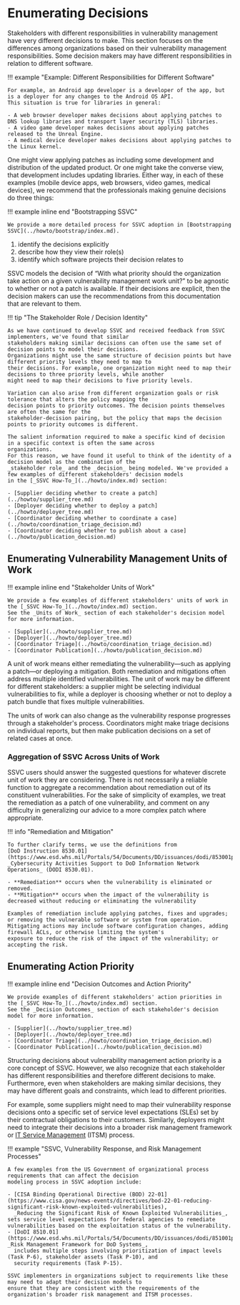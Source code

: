 # Enumerating Decisions

Stakeholders with different responsibilities in vulnerability management have very different decisions to make.
This section focuses on the differences among organizations based on their vulnerability management responsibilities.
Some decision makers may have different responsibilities in relation to different software.

!!! example "Example: Different Responsibilities for Different Software"

    For example, an Android app developer is a developer of the app, but is a deployer for any changes to the Android OS API.
    This situation is true for libraries in general:
    
    - A web browser developer makes decisions about applying patches to DNS lookup libraries and transport layer security (TLS) libraries.
    - A video game developer makes decisions about applying patches released to the Unreal Engine.
    - A medical device developer makes decisions about applying patches to the Linux kernel.

One might view applying patches as including some development and distribution of the updated product.
Or one might take the converse view, that development includes updating libraries.
Either way, in each of these examples (mobile device apps, web browsers, video games, medical devices),
we recommend that the professionals making genuine decisions do three things:

!!! example inline end "Bootstrapping SSVC"

    We provide a more detailed process for SSVC adoption in [Bootstrapping SSVC](../howto/bootstrap/index.md).

1. identify the decisions explicitly
2. describe how they view their role(s)
3. identify which software projects their decision relates to

SSVC models the decision of
“With what priority should the organization take action on a given vulnerability management work unit?”
to be agnostic to whether or not a patch is available.
If their decisions are explicit, then the decision makers can use the recommendations from this documentation that are relevant to them.

!!! tip "The Stakeholder Role / Decision Identity"

    As we have continued to develop SSVC and received feedback from SSVC implementers, we've found that similar
    stakeholders making similar decisions can often use the same set of decision points to model their decisions.
    Organizations might use the same structure of decision points but have different priority levels they need to map to
    their decisions. For example, one organization might need to map their decisions to three priority levels, while another
    might need to map their decisions to five priority levels.

    Variation can also arise from different organization goals or risk tolerance that alters the policy mapping the
    decision points to priority outcomes. The decision points themselves are often the same for the 
    stakeholder-decision pairing, but the policy that maps the decision points to priority outcomes is different.

    The salient information required to make a specific kind of decision in a specific context is often the same across
    organizations.
    For this reason, we have found it useful to think of the identity of a decision model as the combination of the
    _stakeholder role_ and the _decision_ being modeled. We've provided a few examples of different stakeholders' decision models
    in the [_SSVC How-To_](../howto/index.md) section:

    - [Supplier deciding whether to create a patch](../howto/supplier_tree.md)
    - [Deployer deciding whether to deploy a patch](../howto/deployer_tree.md)
    - [Coordinator deciding whether to coordinate a case](../howto/coordination_triage_decision.md)
    - [Coordinator deciding whether to publish about a case](../howto/publication_decision.md)

## Enumerating Vulnerability Management Units of Work

!!! example inline end "Stakeholder Units of Work"

    We provide a few examples of different stakeholders' units of work in the [_SSVC How-To_](../howto/index.md) section.
    See the _Units of Work_ section of each stakeholder's decision model for more information.
    
    - [Supplier](../howto/supplier_tree.md)
    - [Deployer](../howto/deployer_tree.md)
    - [Coordinator Triage](../howto/coordination_triage_decision.md)
    - [Coordinator Publication](../howto/publication_decision.md)

A unit of work means either remediating the vulnerability—such as applying a patch—or deploying a mitigation.
Both remediation and mitigations often address multiple identified vulnerabilities.
The unit of work may be different for different stakeholders: a supplier might be selecting individual vulnerabilities to fix,
while a deployer is choosing whether or not to deploy a patch bundle that fixes multiple vulnerabilities.

The units of work can also change as the vulnerability response progresses through a stakeholder's process.
Coordinators might make triage decisions on individual reports, but then make publication decisions on a set of related cases at once.

### Aggregation of SSVC Across Units of Work

SSVC users should answer the suggested questions for whatever discrete unit of work they are considering.
There is not necessarily a reliable function to aggregate a recommendation about remediation out of its constituent
vulnerabilities.
For the sake of simplicity of examples, we treat the remediation as a patch of one vulnerability, and comment on any
difficulty in generalizing our advice to a more complex patch where appropriate.

!!! info "Remediation and Mitigation"

    To further clarify terms, we use the definitions from 
    [DoD Instruction 8530.01](https://www.esd.whs.mil/Portals/54/Documents/DD/issuances/dodi/853001p.pdf) 
    _Cybersecurity Activities Support to DoD Information Network Operations_ (DODI 8530.01).
    
    - **Remediation** occurs when the vulnerability is eliminated or removed.
    - **Mitigation** occurs when the impact of the vulnerability is decreased without reducing or eliminating the vulnerability

    Examples of remediation include applying patches, fixes and upgrades; or removing the vulnerable software or system from operation.
    Mitigating actions may include software configuration changes, adding firewall ACLs, or otherwise limiting the system's
    exposure to reduce the risk of the impact of the vulnerability; or accepting the risk.

## Enumerating Action Priority

!!! example inline end "Decision Outcomes and Action Priority"

    We provide examples of different stakeholders' action priorities in the [_SSVC How-To_](../howto/index.md) section.
    See the _Decision Outcomes_ section of each stakeholder's decision model for more information.
    
    - [Supplier](../howto/supplier_tree.md)
    - [Deployer](../howto/deployer_tree.md)
    - [Coordinator Triage](../howto/coordination_triage_decision.md)
    - [Coordinator Publication](../howto/publication_decision.md)

Structuring decisions about vulnerability management action priority is a core concept of SSVC.
However, we also recognize that each stakeholder has different responsibilities and therefore different decisions to make.
Furthermore, even when stakeholders are making similar decisions, they may have different goals and constraints, which
lead to different priorities.

For example, some suppliers might need to map their vulnerability response decisions onto a specific set of service
level expectations (SLEs) set by their contractual obligations to their customers. Similarly, deployers might need to integrate
their decisions into a broader risk management framework or
[IT Service Management](https://en.wikipedia.org/wiki/IT_service_management) (ITSM) process.

!!! example "SSVC, Vulnerability Response, and Risk Management Processes"

    A few examples from the US Government of organizational process requirements that can affect the decision 
    modeling process in SSVC adoption include:

    - [CISA Binding Operational Directive (BOD) 22-01](https://www.cisa.gov/news-events/directives/bod-22-01-reducing-significant-risk-known-exploited-vulnerabilities),
      _Reducing the Significant Risk of Known Exploited Vulnerabilities_, sets service level expectations for federal agencies to remediate vulnerabilities based on the exploitation status of the vulnerability.
    - [DoDI 8510.01](https://www.esd.whs.mil/Portals/54/Documents/DD/issuances/dodi/851001p.pdf), _Risk Management Framework for DoD Systems_,
      includes multiple steps involving prioritization of impact levels (Task P-6), stakeholder assets (Task P-10), and
      security requirements (Task P-15).

    SSVC implementers in organizations subject to requirements like these may need to adapt their decision models to
    ensure that they are consistent with the requirements of the organization's broader risk management and ITSM processes.
